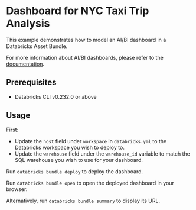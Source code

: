# Dashboard for NYC Taxi Trip Analysis

This example demonstrates how to model an AI/BI dashboard in a Databricks Asset Bundle.

For more information about AI/BI dashboards, please refer to the [documentation](https://docs.databricks.com/en/dashboards/index.html#dashboards).

## Prerequisites

* Databricks CLI v0.232.0 or above

## Usage

First:
* Update the `host` field under `workspace` in `databricks.yml` to the Databricks workspace you wish to deploy to.
* Update the `warehouse` field under the `warehouse_id` variable to match the SQL warehouse you wish to use for your dashboard.

Run `databricks bundle deploy` to deploy the dashboard.

Run `databricks bundle open` to open the deployed dashboard in your browser.

Alternatively, run `databricks bundle summary` to display its URL.
